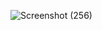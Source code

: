 ![Screenshot (256)](https://github.com/KhushalBorse2023/Leetcode-24/assets/86597374/4223cfd6-7cc1-45e5-835d-2073d7d06ce2)
